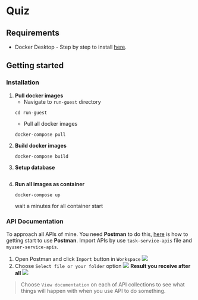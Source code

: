 # Quiz
## Requirements
* Docker Desktop - Step by step to install [here](https://docs.docker.com/engine/install/).

## Getting started
### Installation
1. **Pull docker images**
    - Navigate to `run-guest` directory
    ```
    cd run-guest
    ```
    - Pull all docker images
    ```
    docker-compose pull
    ```
2. **Build docker images**
    ```
    docker-compose build
    ```
3. **Setup database**
    ```
    ```
4. **Run all images as container**
    ```
    docker-compose up
    ```
    wait a minutes for all container start
### API Documentation
To approach all APIs of mine. You need **Postman** to do this, [here](https://www.postman.com/) is how to getting start to use **Postman**.
Import APIs by use `task-service-apis` file and `myuser-service-apis`.
1. Open Postman and click `Import` button in `Workspace`
![](https://res.cloudinary.com/dyhjqna2u/image/upload/v1717062510/yhgu7v57zir9lzzua7np.png)
2. Choose `Select file or your folder` option
![](https://res.cloudinary.com/dyhjqna2u/image/upload/v1717061707/bb7brdsrllrefujr5hs0.png)
**Result you receive after all**
![](https://res.cloudinary.com/dyhjqna2u/image/upload/v1717061980/fu6ywdl5njdgzk7882i5.png)

>Choose `View documentation` on each of API collections to see what things will happen with when you use API to do something.


